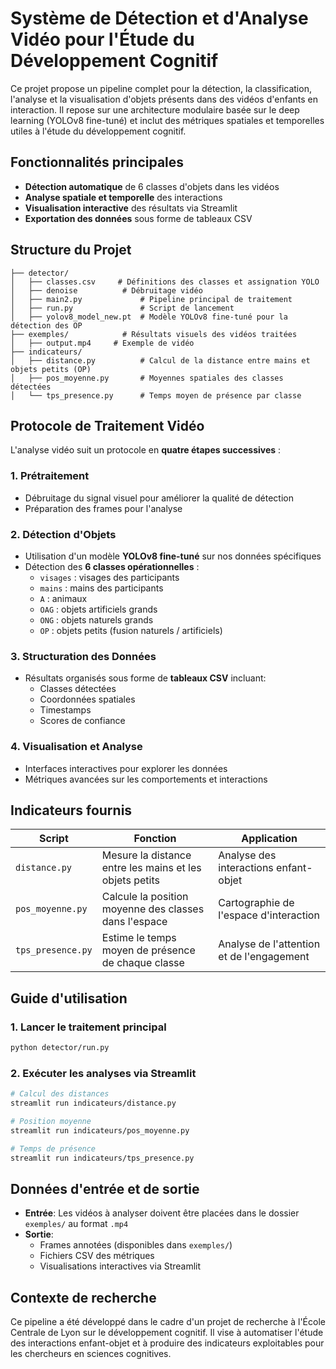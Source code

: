 # Système de Détection et d'Analyse Vidéo pour l'Étude du Développement Cognitif

Ce projet propose un pipeline complet pour la détection, la classification, l'analyse et la visualisation d'objets présents dans des vidéos d'enfants en interaction. Il repose sur une architecture modulaire basée sur le deep learning (YOLOv8 fine-tuné) et inclut des métriques spatiales et temporelles utiles à l'étude du développement cognitif.

## Fonctionnalités principales

- **Détection automatique** de 6 classes d'objets dans les vidéos
- **Analyse spatiale et temporelle** des interactions
- **Visualisation interactive** des résultats via Streamlit
- **Exportation des données** sous forme de tableaux CSV

## Structure du Projet

```
├── detector/
│   ├── classes.csv     # Définitions des classes et assignation YOLO
│   ├── denoise          # Débruitage vidéo
│   ├── main2.py             # Pipeline principal de traitement
│   ├── run.py               # Script de lancement
│   ├── yolov8_model_new.pt  # Modèle YOLOv8 fine-tuné pour la détection des OP
├── exemples/            # Résultats visuels des vidéos traitées
│   ├── output.mp4     # Exemple de vidéo
├── indicateurs/
│   ├── distance.py          # Calcul de la distance entre mains et objets petits (OP)
│   ├── pos_moyenne.py       # Moyennes spatiales des classes détectées
│   └── tps_presence.py      # Temps moyen de présence par classe
```

## Protocole de Traitement Vidéo

L'analyse vidéo suit un protocole en **quatre étapes successives** :

### 1. Prétraitement
- Débruitage du signal visuel pour améliorer la qualité de détection
- Préparation des frames pour l'analyse

### 2. Détection d'Objets
- Utilisation d'un modèle **YOLOv8 fine-tuné** sur nos données spécifiques
- Détection des **6 classes opérationnelles** :
  - `visages` : visages des participants
  - `mains` : mains des participants
  - `A` : animaux
  - `OAG` : objets artificiels grands
  - `ONG` : objets naturels grands
  - `OP` : objets petits (fusion naturels / artificiels)

### 3. Structuration des Données
- Résultats organisés sous forme de **tableaux CSV** incluant:
  - Classes détectées
  - Coordonnées spatiales
  - Timestamps
  - Scores de confiance

### 4. Visualisation et Analyse
- Interfaces interactives pour explorer les données
- Métriques avancées sur les comportements et interactions

## Indicateurs fournis

| Script | Fonction | Application |
|--------|----------|-------------|
| `distance.py` | Mesure la distance entre les mains et les objets petits | Analyse des interactions enfant-objet |
| `pos_moyenne.py` | Calcule la position moyenne des classes dans l'espace | Cartographie de l'espace d'interaction |
| `tps_presence.py` | Estime le temps moyen de présence de chaque classe | Analyse de l'attention et de l'engagement |

## Guide d'utilisation

### 1. Lancer le traitement principal
```bash
python detector/run.py
```

### 2. Exécuter les analyses via Streamlit
```bash
# Calcul des distances
streamlit run indicateurs/distance.py

# Position moyenne
streamlit run indicateurs/pos_moyenne.py

# Temps de présence
streamlit run indicateurs/tps_presence.py
```

## Données d'entrée et de sortie

- **Entrée**: Les vidéos à analyser doivent être placées dans le dossier `exemples/` au format `.mp4`
- **Sortie**: 
  - Frames annotées (disponibles dans `exemples/`)
  - Fichiers CSV des métriques
  - Visualisations interactives via Streamlit

## Contexte de recherche

Ce pipeline a été développé dans le cadre d'un projet de recherche à l'École Centrale de Lyon sur le développement cognitif. Il vise à automatiser l'étude des interactions enfant-objet et à produire des indicateurs exploitables pour les chercheurs en sciences cognitives.
